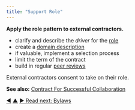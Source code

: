 ```yaml
---
title: "Support Role"
---
```



**Apply the role pattern to external contractors.**

-   clarify and describe the <dfn data-info="Organizational Driver: A driver is a person’s or a group&#x27;s motive for responding to a specific situation. A driver is considered an **organizational driver** if responding to it would help the organization generate value, eliminate waste or avoid unintended consequences.">driver</dfn> for the [role](role.html)
-   create a [domain description](clarify-and-develop-domains.html)
-   if valuable, implement a selection process
-   limit the term of the contract
-   build in regular [peer reviews](peer-review.html)

External contractors consent to take on their role.

**See also:** [Contract For Successful Collaboration](contract-for-successful-collaboration.html)

<div class="bottom-nav">
<a href="transparent-salary.html" title="Back to: Transparent Salary">◀</a> <a href="enablers-of-collaboration.html" title="Up: Enablers of Collaboration">▲</a> <a href="bylaws.html" title="Read next: Bylaws">▶ Read next: Bylaws</a>
</div>


<script type="text/javascript">
Mousetrap.bind('g n', function() {
    window.location.href = 'bylaws.html';
    return false;
});
</script>

